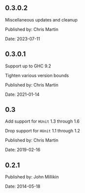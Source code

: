 ## 0.3.0.2

Miscellaneous updates and cleanup

Published by: Chris Martin

Date: 2023-07-11

## 0.3.0.1

Support up to GHC 9.2

Tighten various version bounds

Published by: Chris Martin

Date: 2021-01-14

## 0.3

Add support for `HUnit` 1.3 through 1.6

Drop support for `HUnit` 1.1 through 1.2

Published by: Chris Martin

Date: 2019-02-16

## 0.2.1

Published by: John Millikin

Date: 2014-05-18
